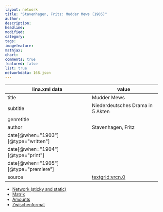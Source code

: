 ```yaml
---
layout: network
title: "Stavenhagen, Fritz: Mudder Mews (1905)"
author:
description:
headline:
modified:
category:
tags:
imagefeature: 
mathjax: 
chart: 
comments: true
featured: false
list: true
networkdata: 168.json
---
```

lina.xml data  | value
------------- | -------------
title|Mudder Mews
subtitle|Niederdeutsches Drama in 5 Akten
genretitle|
author|Stavenhagen, Fritz
date[@when="1903"][@type="written"]|
date[@when="1904"][@type="print"]|
date[@when="1905"][@type="premiere"]|
source|[textgrid:vrcn.0](https://textgridlab.org/1.0/tgcrud-public/rest/textgrid:vrcn.0/data)



* [Network (sticky and static)](/network168)
* [Matrix](/matrix168)
* [Amounts](/amount168)
* [Zwischenformat](/lina168 )
